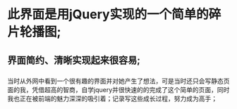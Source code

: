 # 此界面是用jQuery实现的一个简单的碎片轮播图;
## 界面简约、清晰实现起来很容易;
### 
当时从外网中看到一个很有趣的界面并对她产生了想法，可是当时还只会写静态页面的我，凭借超高的智商，自学jquery并很快速的的完成了这个简单的页面，同时我也正在被前端的魅力深深的吸引着；记录写这些成长过程，努力成为高手； <br>
